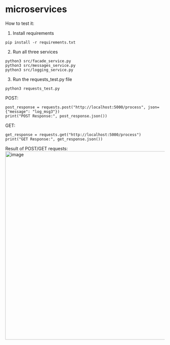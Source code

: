 # microservices

How to test it:
1. Install requirements
```
pip install -r requirements.txt
```
2. Run all three services
```
python3 src/facade_service.py
python3 src/messages_service.py
python3 src/logging_service.py
``` 
3. Run the requests_test.py file
```
python3 requests_test.py
```

POST:
```
post_response = requests.post("http://localhost:5000/process", json={"message": "log_msg3"})
print("POST Response:", post_response.json())
```
GET:
```
get_response = requests.get("http://localhost:5000/process")
print("GET Response:", get_response.json())
```

Result of POST/GET requests:\
<img width="596" alt="image" src="https://github.com/linndfors/microservices/assets/91615532/fbd52644-f186-4a69-9e2f-7d5d5db8cc6d">
